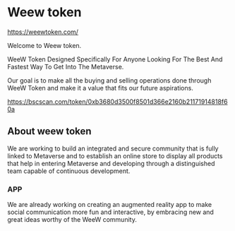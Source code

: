 # Weew token

https://weewtoken.com/

Welcome to Weew token.

WeeW Token Designed Specifically For Anyone Looking For The Best And Fastest Way To Get Into The Metaverse.

Our goal is to make all the buying and selling operations done through WeeW Token and make it a value that fits our future aspirations.

https://bscscan.com/token/0xb3680d3500f8501d366e2160b21171914818f60a


## About weew token

We are working to build an integrated and secure community that is fully linked to Metaverse and to establish an online store to display all products that help in entering Metaverse and developing through a distinguished team capable of continuous development.

### APP

We are already working on creating an augmented reality app to make social communication more fun and interactive, by embracing new and great ideas worthy of the WeeW community.
